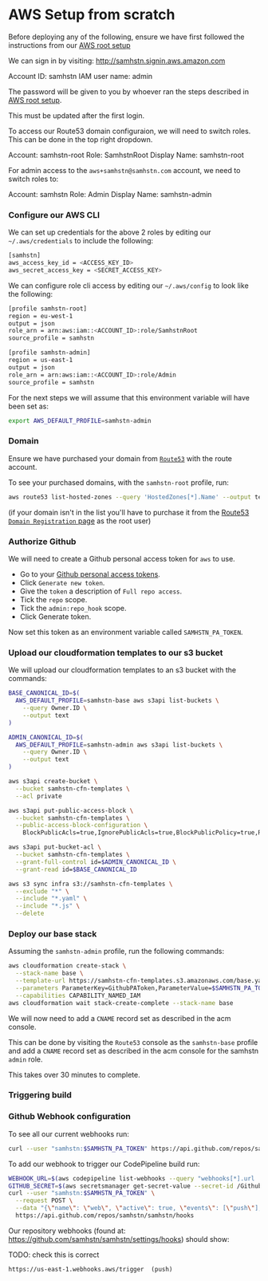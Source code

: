 # AWS Setup from scratch

Before deploying any of the following, ensure we have first followed the instructions from our [AWS root setup](../samhstn/README.md)

We can sign in by visiting: http://samhstn.signin.aws.amazon.com

Account ID: samhstn
IAM user name: admin

The password will be given to you by whoever ran the steps described in [AWS root setup](./root/README.md).

This must be updated after the first login.

To access our Route53 domain configuraion, we will need to switch roles. This can be done in the top right dropdown.

Account: samhstn-root
Role: SamhstnRoot
Display Name: samhstn-root

For admin access to the `aws+samhstn@samhstn.com` account, we need to switch roles to:

Account: samhstn
Role: Admin
Display Name: samhstn-admin

### Configure our AWS CLI

We can set up credentials for the above 2 roles by editing our `~/.aws/credentials` to include the following:

```bash
[samhstn]
aws_access_key_id = <ACCESS_KEY_ID>
aws_secret_access_key = <SECRET_ACCESS_KEY>
```

We can configure role cli access by editing our `~/.aws/config` to look like the following:

```bash
[profile samhstn-root]
region = eu-west-1
output = json
role_arn = arn:aws:iam::<ACCOUNT_ID>:role/SamhstnRoot
source_profile = samhstn

[profile samhstn-admin]
region = us-east-1
output = json
role_arn = arn:aws:iam::<ACCOUNT_ID>:role/Admin
source_profile = samhstn
```

For the next steps we will assume that this environment variable will have been set as:

```bash
export AWS_DEFAULT_PROFILE=samhstn-admin
```

### Domain

Ensure we have purchased your domain from [`Route53`](https://console.aws.amazon.com/route53) with the route account.

To see your purchased domains, with the `samhstn-root` profile, run:

```bash
aws route53 list-hosted-zones --query 'HostedZones[*].Name' --output text
```

(if your domain isn't in the list you'll have to purchase it from the [Route53 `Domain Registration` page](https://console.aws.amazon.com/route53/home#DomainRegistration:) as the root user)

### Authorize Github

We will need to create a Github personal access token for `aws` to use.

+ Go to your [Github personal access tokens](https://github.com/settings/tokens).
+ Click `Generate new token`.
+ Give the `token` a description of `Full repo access`.
+ Tick the `repo` scope.
+ Tick the `admin:repo_hook` scope.
+ Click Generate token.

Now set this token as an environment variable called `SAMHSTN_PA_TOKEN`.

### Upload our cloudformation templates to our s3 bucket

We will upload our cloudformation templates to an s3 bucket with the commands:

```bash
BASE_CANONICAL_ID=$(
  AWS_DEFAULT_PROFILE=samhstn-base aws s3api list-buckets \
    --query Owner.ID \
    --output text
)

ADMIN_CANONICAL_ID=$(
  AWS_DEFAULT_PROFILE=samhstn-admin aws s3api list-buckets \
    --query Owner.ID \
    --output text
)

aws s3api create-bucket \
  --bucket samhstn-cfn-templates \
  --acl private

aws s3api put-public-access-block \
  --bucket samhstn-cfn-templates \
  --public-access-block-configuration \
    BlockPublicAcls=true,IgnorePublicAcls=true,BlockPublicPolicy=true,RestrictPublicBuckets=true

aws s3api put-bucket-acl \
  --bucket samhstn-cfn-templates \
  --grant-full-control id=$ADMIN_CANONICAL_ID \
  --grant-read id=$BASE_CANONICAL_ID

aws s3 sync infra s3://samhstn-cfn-templates \
  --exclude "*" \
  --include "*.yaml" \
  --include "*.js" \
  --delete
```

### Deploy our base stack

Assuming the `samhstn-admin` profile, run the following commands:

```bash
aws cloudformation create-stack \
  --stack-name base \
  --template-url https://samhstn-cfn-templates.s3.amazonaws.com/base.yaml \
  --parameters ParameterKey=GithubPAToken,ParameterValue=$SAMHSTN_PA_TOKEN \
  --capabilities CAPABILITY_NAMED_IAM
aws cloudformation wait stack-create-complete --stack-name base
```

We will now need to add a `CNAME` record set as described in the acm console.

This can be done by visiting the `Route53` console as the `samhstn-base` profile and add a `CNAME` record set as described in the acm console for the samhstn `admin` role.

This takes over 30 minutes to complete.

### Triggering build

### Github Webhook configuration

To see all our current webhooks run:

```bash
curl --user "samhstn:$SAMHSTN_PA_TOKEN" https://api.github.com/repos/samhstn/samhstn/hooks
```

To add our webhook to trigger our CodePipeline build run:

```bash
WEBHOOK_URL=$(aws codepipeline list-webhooks --query "webhooks[*].url | [0]" --output text)
GITHUB_SECRET=$(aws secretsmanager get-secret-value --secret-id /GithubSecret --query SecretString --output text)
curl --user "samhstn:$SAMHSTN_PA_TOKEN" \
  --request POST \
  --data "{\"name\": \"web\", \"active\": true, \"events\": [\"push\"], \"config\": {\"url\": \"$WEBHOOK_URL\", \"secret\": \"$GITHUB_SECRET\"}}" \
  https://api.github.com/repos/samhstn/samhstn/hooks
```

Our repository webhooks (found at: https://github.com/samhstn/samhstn/settings/hooks) should show:

TODO: check this is correct
```
https://us-east-1.webhooks.aws/trigger  (push)
```
